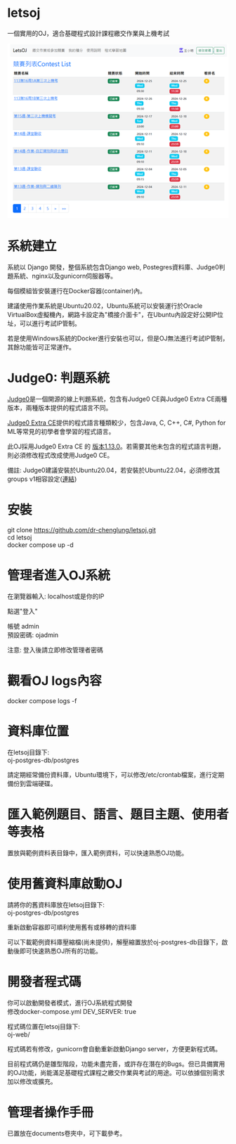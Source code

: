 # letsoj
一個實用的OJ，適合基礎程式設計課程繳交作業與上機考試

![image](https://github.com/dr-chenglung/letsoj/blob/main/documents/contest-list.png)

# 系統建立
系統以 Django 開發，整個系統包含Django web, Postegres資料庫、Judge0判題系統、nginx以及gunicorn伺服器等。      

每個模組皆安裝運行在Docker容器(container)內。  

建議使用作業系統是Ubuntu20.02，Ubuntu系統可以安裝運行於Oracle VirtualBox虛擬機內，網路卡設定為"橋接介面卡"，在Ubuntu內設定好公開IP位址，可以進行考試IP管制。

若是使用Windows系統的Docker進行安裝也可以，但是OJ無法進行考試IP管制，其餘功能皆可正常運作。

# Judge0: 判題系統

[Judge0](https://github.com/judge0/judge0)是一個開源的線上判題系統，包含有Judge0 CE與Judge0 Extra CE兩種版本，兩種版本提供的程式語言不同。

[Judge0 Extra CE](https://github.com/judge0/judge0/tree/extra)提供的程式語言種類較少，包含Java, C, C++, C#, Python for ML等常見的初學者會學習的程式語言。

此OJ採用Judge0 Extra CE 的 [版本1.13.0](https://github.com/judge0/judge0/blob/master/CHANGELOG.md#deployment-procedur)。若需要其他未包含的程式語言判題，則必須修改程式改成使用Judge0 CE。

備註:  Judge0建議安裝於Ubuntu20.04，若安裝於Ubuntu22.04，必須修改其groups v1相容設定([連結](https://github.com/judge0/judge0/issues/325))
 
# 安裝
git clone https://github.com/dr-chenglung/letsoj.git  
cd letsoj  
docker compose up -d

# 管理者進入OJ系統
在瀏覽器輸入: localhost或是你的IP  

點選"登入"  

帳號 admin  
預設密碼: ojadmin 

注意: 登入後請立即修改管理者密碼

# 觀看OJ logs內容
docker compose logs -f

# 資料庫位置
在letsoj目錄下:  
oj-postgres-db/postgres

請定期經常備份資料庫，Ubuntu環境下，可以修改/etc/crontab檔案，進行定期備份到雲端硬碟。

# 匯入範例題目、語言、題目主題、使用者等表格

置放與範例資料表目錄中，匯入範例資料，可以快速熟悉OJ功能。

# 使用舊資料庫啟動OJ

請將你的舊資料庫放在letsoj目錄下:  
oj-postgres-db/postgres

重新啟動容器即可順利使用舊有或移轉的資料庫

可以下載範例資料庫壓縮檔(尚未提供)，解壓縮置放於oj-postgres-db目錄下，啟動後即可快速熟悉OJ所有的功能。

# 開發者程式碼

你可以啟動開發者模式，進行OJ系統程式開發  
修改docker-compose.yml
DEV_SERVER: true 

程式碼位置在letsoj目錄下:  
oj-web/

程式碼若有修改，gunicorn會自動重新啟動Django server，方便更新程式碼。

目前程式碼仍是雛型階段，功能未盡完善，或許存在潛在的Bugs。但已具備實用的OJ功能，尚能滿足基礎程式課程之繳交作業與考試的用途。可以依據個別需求加以修改或擴充。

# 管理者操作手冊
已置放在documents卷夾中，可下載參考。

